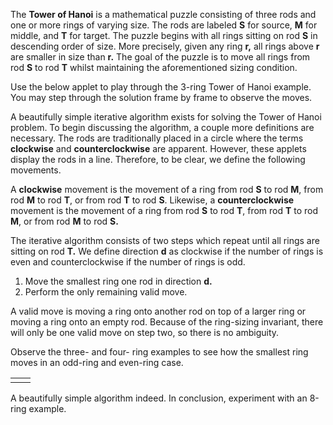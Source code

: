 The **Tower of Hanoi** is a mathematical puzzle consisting of three rods and one or more rings of varying size. The rods are labeled **S** for source, **M** for middle, and **T** for target. The puzzle begins with all rings sitting on rod **S** in descending order of size. More precisely, given any ring **r,** all rings above **r** are smaller in size than **r.** The goal of the puzzle is to move all rings from rod **S** to rod **T** whilst maintaining the aforementioned sizing condition.

Use the below applet to play through the 3-ring Tower of Hanoi example. You may step through the solution frame by frame to observe the moves.

<applet name="hanoi" data-num-rings="3"></applet>

A beautifully simple iterative algorithm exists for solving the Tower of Hanoi problem. To begin discussing the algorithm, a couple more definitions are necessary. The rods are traditionally placed in a circle where the terms **clockwise** and **counterclockwise** are apparent. However, these applets display the rods in a line. Therefore, to be clear, we define the following movements.

A **clockwise** movement is the movement of a ring from rod **S** to rod **M**, from rod **M** to rod **T**, or from rod **T** to rod **S**. Likewise, a **counterclockwise** movement is the movement of a ring from rod **S** to rod **T**, from rod **T** to rod **M**, or from rod **M** to rod **S.**

The iterative algorithm consists of two steps which repeat until all rings are sitting on rod **T.** We define direction **d** as clockwise if the number of rings is even and counterclockwise if the number of rings is odd.

1. Move the smallest ring one rod in direction **d.**
2. Perform the only remaining valid move.

A valid move is moving a ring onto another rod on top of a larger ring or moving a ring onto an empty rod. Because of the ring-sizing invariant, there will only be one valid move on step two, so there is no ambiguity.

Observe the three- and four- ring examples to see how the smallest ring moves in an odd-ring and even-ring case.

<center>
<table>
<tr>
<td><applet name="hanoi" data-num-rings="3"></applet></td>
<td><applet name="hanoi" data-num-rings="4"></applet></td>
</tr>
</table>
</center>

A beautifully simple algorithm indeed. In conclusion, experiment with an 8-ring example.

<applet name="hanoi" data-num-rings="8"></applet>